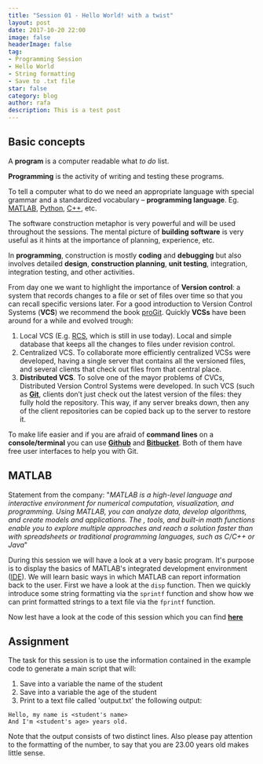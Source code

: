 ```yaml
---
title: "Session 01 - Hello World! with a twist"
layout: post
date: 2017-10-20 22:00
image: false
headerImage: false
tag:
- Programming Session
- Hello World
- String formatting
- Save to .txt file
star: false
category: blog
author: rafa
description: This is a test post
---
```


## Basic concepts

A **program** is a computer readable what *to do* list.

**Programming** is the activity of writing and testing these programs.

To tell a computer what to do we need an appropriate language with special grammar and a standardized vocabulary – **programming language**. Eg. [MATLAB](https://fr.mathworks.com/products/matlab.html), [Python](https://www.python.org/), [C++](http://www.stroustrup.com/C++.html), etc.

The software construction metaphor is very powerful and will be used throughout the sessions. The mental picture of **building software** is very useful as it hints at the importance of planning, experience, etc.

In **programming**, construction is mostly **coding** and **debugging** but also involves detailed **design**, **construction planning**, **unit testing**, integration, integration testing, and other activities.

From day one we want to highlight the importance of **Version control**: a system that records changes to a file or set of files over time so that you can recall specific versions later. For a good introduction to Version Control Systems (**VCS**) we recommend the book [proGit](https://git-scm.com/book/en/v2). Quickly **VCSs** have been around for a while and evolved trough:

1. Local VCS (E.g. [RCS](https://www.gnu.org/software/rcs/), which is still in use today). Local and simple database that keeps all the changes to files under revision control.
2. Centralized VCS. To collaborate more efficiently centralized VCSs were developed, having a single server that contains all the versioned files, and several clients that check out files from that central place.
3. **Distributed VCS**. To solve one of the mayor problems of CVCs, Distributed Version Control Systems were developed. In such VCS (such as [**Git**](https://git-scm.com/), clients don’t just check out the latest version of the files: they fully hold the repository. This way, if any server breaks down, then any of the client repositories can be copied back up to the server to restore it.

To make life easier and if you are afraid of **command lines** on a **console/terminal** you can use [**Github**](https://github.com/) and [**Bitbucket**](https://bitbucket.org/). Both of them have free user interfaces to help you with Git.

## MATLAB

Statement from the company:
"*MATLAB is a high-level language and interactive environment for numerical computation, visualization, and programming. Using MATLAB, you can analyze data, develop algorithms, and create models and applications. The , tools, and built-in math functions enable you to explore multiple approaches and reach a solution faster than with spreadsheets or traditional programming languages, such as C/C++ or Java*"

During this session we will have a look at a very basic program. It's purpose is to display the basics of MATLAB's integrated development environment ([IDE](https://en.wikipedia.org/wiki/Integrated_development_environment)). We will learn basic ways in which MATLAB can report information back to the user. First we have a look at the ```disp``` function. Then we quickly introduce some string formatting via the ```sprintf``` function and show how we can print formatted strings to a text file via the ```fprintf``` function.

Now lest have a look at the code of this session which you can find [**here**](https://github.com/CamachoDejay/ProgrammingSessions/tree/master/Session-01)

## Assignment


The task for this session is to use the information contained in the example code to generate a main script that will:
1. Save into a variable the name of the student
2. Save into a variable the age of the student
3. Print to a text file called 'output.txt' the following output:
```
Hello, my name is <student's name>
And I'm <student's age> years old.
```

Note that the output consists of two distinct lines. Also please pay attention to the formatting of the number, to say that you are 23.00 years old makes little sense.
